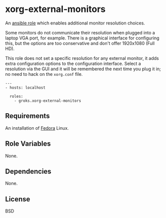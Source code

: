 xorg-external-monitors
========

An [ansible role](https://galaxy.ansibleworks.com/list#/roles/214) which enables
additional monitor resolution choices.

Some monitors do not communicate their resolution when plugged into a laptop VGA
port, for example. There is a graphical interface for configuring this, but the
options are too conservative and don't offer 1920x1080 (Full HD).

This role does not set a specific resolution for any external monitor, it adds
extra configuration options to the configuration interface. Select a resolution
via the GUI and it will be remembered the next time you plug it in; no need to
hack on the `xorg.conf` file.

    ---
    - hosts: localhost

      roles:
        - groks.xorg-external-monitors

Requirements
------------

An installation of [Fedora](https://fedoraproject.org/get-fedora) Linux.

Role Variables
--------------

None.

Dependencies
------------

None.

License
-------

BSD
